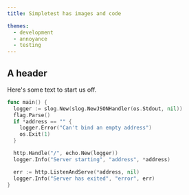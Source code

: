 ```yaml
---
title: Simpletest has images and code

themes:
  - development
  - annoyance
  - testing
---
```


## A header

Here's some text to start us off.

```go { caption="Look, it's some Go code! How about that?" }
func main() {
  logger := slog.New(slog.NewJSONHandler(os.Stdout, nil))
  flag.Parse()
  if *address == "" {
    logger.Error("Can't bind an empty address")
    os.Exit(1)
  }

  http.Handle("/", echo.New(logger))
  logger.Info("Server starting", "address", *address)

  err := http.ListenAndServe(*address, nil)
  logger.Info("Server has exited", "error", err)
}
```
